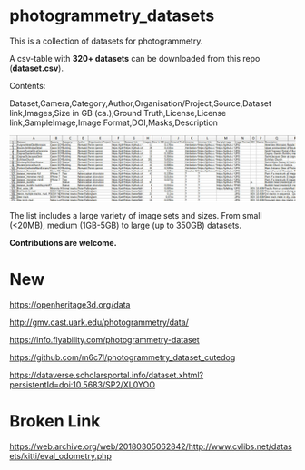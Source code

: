 # photogrammetry_datasets
This is a collection of datasets for photogrammetry.

A csv-table with **320+ datasets** can be downloaded from this repo (**dataset.csv**).

Contents:

Dataset,Camera,Category,Author,Organisation/Project,Source,Dataset link,Images,Size in GB (ca.),Ground Truth,License,License link,SampleImage,Image Format,DOI,Masks,Description

![Preview](csvpreview.JPG)

The list includes a large variety of image sets and sizes.
From small (<20MB), medium (1GB-5GB) to large (up to 350GB) datasets.

**Contributions are welcome.**


# New

https://openheritage3d.org/data

http://gmv.cast.uark.edu/photogrammetry/data/

https://info.flyability.com/photogrammetry-dataset

https://github.com/m6c7l/photogrammetry_dataset_cutedog

https://dataverse.scholarsportal.info/dataset.xhtml?persistentId=doi:10.5683/SP2/XL0YOO

# Broken Link

https://web.archive.org/web/20180305062842/http://www.cvlibs.net/datasets/kitti/eval_odometry.php
